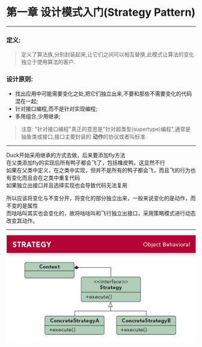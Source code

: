 # 第一章 设计模式入门(Strategy Pattern)
---

### 定义:
> 定义了算法族,分别封装起来,让它们之间可以相互替换,此模式让算法的变化独立于使用算法的客户.

### 设计原则:
- 找出应用中可能需要变化之处,把它们独立出来,不要和那些不需要变化的代码混在一起;
- 针对接口编程,而不是针对实现编程;
- 多用组合,少用继承;

> 注意: "针对接口编程"真正的意思是"针对超类型(supertype)编程",通常是抽象类或接口,接口主要封装的 **动作**的协议或者叫标准.

---

Duck开始采用继承的方式去做，后来要添加fly方法  
在父类添加fly的实现后所有鸭子都会飞了，包括橡皮鸭，这显然不行  
如果在父类中定义，在之类中实现，但并不是所有的鸭子都会飞，而且飞的行为也有变化而且会在之类中重复代码  
如果独立出接口并且选择实现也会导致代码无法复用

所以应该将变化与不变分开，将变化的部分独立出来，一般来说变化的是动作，而不变的是属性  
而咕咕叫其实也会变化的，故将咕咕叫和飞行独立出接口，采用策略模式进行动态改变其动作。

---

![Strategy](./Strategy.jpg)